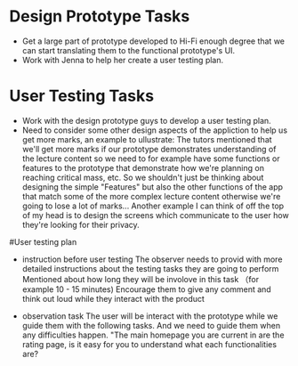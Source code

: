 # Design Prototype Tasks
- Get a large part of prototype developed to Hi-Fi enough degree that we can start translating them to the functional prototype's UI.
- Work with Jenna to help her create a user testing plan.

# User Testing Tasks
- Work with the design prototype guys to develop a user testing plan.
- Need to consider some other design aspects of the appliction to help us get more marks, an example to ullustrate: The tutors mentioned that we'll get more marks if our prototype demonstrates understanding of the lecture content so we need to for example have some functions or features to the prototype that demonstrate how we're planning on reaching critical mass, etc. So we shouldn't just be thinking about designing the simple "Features" but also the other functions of the app that match some of the more complex lecture content otherwise we're going to lose a lot of marks... Another example I can think of off the top of my head is to design the screens which communicate to the user how they're looking for their privacy.

#User testing plan 
- instruction before user testing 
The observer needs to provid with more detailed instructions about the testing tasks they are going to perform
Mentioned about how long they will be involove in this task （for example 10 - 15 minutes) 
Encourage them to give any comment and think out loud while they interact with the product 

- observation task
The user will be interact with the prototype while we guide them with the following tasks. And we need to guide them when any difficulties happen.
"The main homepage you are current in are the rating page, is it easy for you to understand what each functionalities are? 

